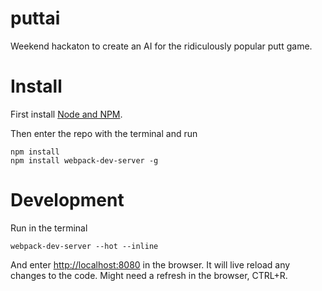 # puttai
Weekend hackaton to create an AI for the ridiculously popular putt game.

# Install

First install [Node and NPM](https://nodejs.org/en/).

Then enter the repo with the terminal and run

```
npm install
npm install webpack-dev-server -g
```

# Development

Run in the terminal

```
webpack-dev-server --hot --inline
```

And enter [http://localhost:8080](http://localhost:8080) in the browser.
It will live reload any changes to the code. Might need a refresh in the browser, CTRL+R.
